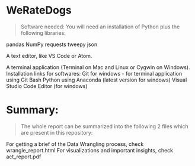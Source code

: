 # WeRateDogs

>Software needed:
You will need an installation of Python
plus the following libraries:

pandas
NumPy
requests
tweepy
json

A text editor, like VS Code or Atom.

A terminal application (Terminal on Mac and Linux or Cygwin on Windows).
Installation links for softwares:
Git for windows - for terminal application using Git Bash
Python using Anaconda (latest version for windows)
Visual Studio Code Editor (for windows)

# Summary:
>The whole report can be summarized into the following 2 files which are present in this repository:

For getting a brief of the Data Wrangling process, check wrangle_report.html
For visualizations and important insights, check act_report.pdf
